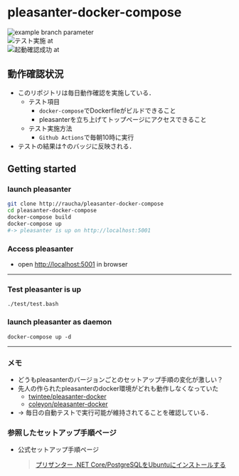 # pleasanter-docker-compose

![example branch parameter](https://github.com/raucha/pleasanter-docker-compose/actions/workflows/build-and-connection-test.yml/badge.svg)  
![テスト実施 at](https://byob.yarr.is/raucha/pleasanter-docker-compose/time)  
![起動確認成功 at](https://byob.yarr.is/raucha/pleasanter-docker-compose/suc_time)

## 動作確認状況

- このリポジトリは毎日動作確認を実施している．
  - テスト項目
    - `docker-compose`でDockerfileがビルドできること
    - pleasanterを立ち上げてトップページにアクセスできること
  - テスト実施方法
    - `Github Actions`で毎朝10時に実行
- テストの結果は↑のバッジに反映される．

## Getting started

### launch pleasanter

```bash
git clone http://raucha/pleasanter-docker-compose
cd pleasanter-docker-compose
docker-compose build
docker-compose up
#-> pleasanter is up on http://localhost:5001
```

### Access pleasanter

- open [http://localhost:5001](http://localhost:5001) in browser

---

### Test pleasanter is up

```
./test/test.bash
```

### launch pleasanter as daemon

```
docker-compose up -d
```

---

### メモ

- どうもpleasanterのバージョンごとのセットアップ手順の変化が激しい？
- 先人の作られたpleasanterのdocker環境がどれも動作しなくなっていた
  - [twintee/pleasanter-docker](https://github.com/twintee/pleasanter-docker)
  - [coleyon/pleasanter-docker](https://github.com/coleyon/pleasanter-docker)
- → 毎日の自動テストで実行可能が維持されてることを確認している．


### 参照したセットアップ手順ページ

- 公式セットアップ手順ページ
  > [プリザンター .NET Core/PostgreSQLをUbuntuにインストールする](https://pleasanter.org/manual/install-ubuntu-postgresql)
